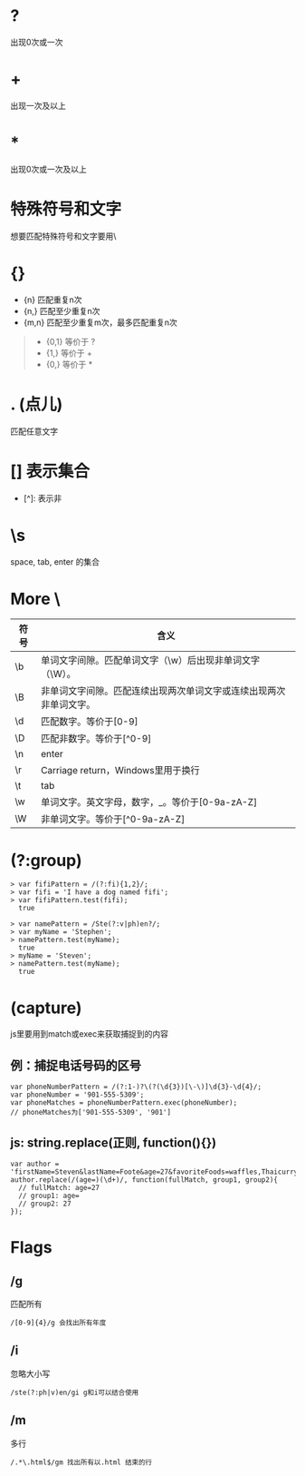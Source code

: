 # ?
出现0次或一次
# +
出现一次及以上  
# *
出现0次或一次及以上
# 特殊符号和文字
想要匹配特殊符号和文字要用\
# {}
* {n}   匹配重复n次
* {n,}  匹配至少重复n次
* {m,n} 匹配至少重复m次，最多匹配重复n次
> * {0,1} 等价于 ? 
> * {1,}  等价于 +
> * {0,}  等价于 *
# . (点儿)
匹配任意文字
# [] 表示集合
* \[^]: 表示非
# \\s
space, tab, enter 的集合
# More \\
符号 | 含义
----------- | -----------
\\b | 单词文字间隙。匹配单词文字（\w）后出现非单词文字（\W）。
\\B | 非单词文字间隙。匹配连续出现两次单词文字或连续出现两次非单词文字。
\\d | 匹配数字。等价于\[0-9]
\\D | 匹配非数字。等价于\[^0-9]
\\n | enter
\\r | Carriage return，Windows里用于换行
\\t | tab
\\w | 单词文字。英文字母，数字，_。等价于\[0-9a-zA-Z]
\\W | 非单词文字。等价于\[^0-9a-zA-Z]
# (?:group)
```
> var fifiPattern = /(?:fi){1,2}/;
> var fifi = 'I have a dog named fifi';
> var fifiPattern.test(fifi);
  true
```

```
> var namePattern = /Ste(?:v|ph)en?/;
> var myName = 'Stephen';
> namePattern.test(myName);
  true
> myName = 'Steven';
> namePattern.test(myName);
  true
```
# (capture)
js里要用到match或exec来获取捕捉到的内容

## 例：捕捉电话号码的区号
```
var phoneNumberPattern = /(?:1-)?\(?(\d{3})[\-\)]\d{3}-\d{4}/;
var phoneNumber = '901-555-5309';
var phoneMatches = phoneNumberPattern.exec(phoneNumber);
// phoneMatches为['901-555-5309', '901']
```

## js: string.replace(正则, function(){})
```
var author = 'firstName=Steven&lastName=Foote&age=27&favoriteFoods=waffles,Thaicurry';
author.replace(/(age=)(\d+)/, function(fullMatch, group1, group2){
  // fullMatch: age=27
  // group1: age=
  // group2: 27
});
```

# Flags
## /g
匹配所有
```
/[0-9]{4}/g 会找出所有年度
```

## /i
忽略大小写
```
/ste(?:ph|v)en/gi g和i可以结合使用
```

## /m
多行
```
/.*\.html$/gm 找出所有以.html 结束的行
```
